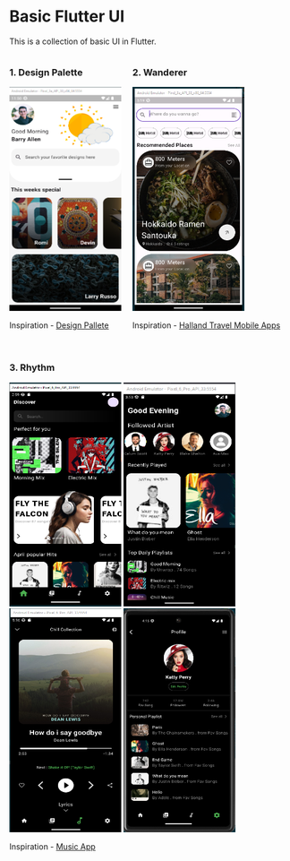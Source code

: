 # Basic Flutter UI

This is a collection of basic UI in Flutter.

<div style="display: flex; flex-direction: row; gap: 20px; flex-wrap:wrap">
    <div>
        <h3>1. Design Palette</h3>
        <img src="image.png" alt="Design Palette" width="200" height="400">
        <p>Inspiration - <a href="">Design Pallete</a></p>
    </div>
    <div>
        <h3>2. Wanderer</h3>
        <img src="image-1.png" alt="Wanderer" width="200" height="400">
        <p>Inspiration - <a href="https://dribbble.com/shots/21918584-halland-Travel-Mobile-Apps">Halland Travel Mobile Apps</a></p>
    </div>
    <div>
        <h3>3. Rhythm</h3>
        <img src="image-3.png" alt="Rhythm" width="200" height="400">
        <img src="image-2.png" alt="Rhythm" width="200" height="400">
        <img src="image-4.png" alt="Rhythm" width="200" height="400">
        <img src="image-5.png" alt="Rhythm" width="200" height="400">
        <p>Inspiration - <a href="https://dribbble.com/shots/19117673-Music-App">Music App</a></p>
    </div>
</div>
